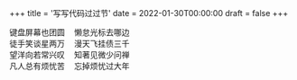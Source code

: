 +++
title = '写写代码过过节'
date = 2022-01-30T00:00:00
draft = false
+++

<div class="poem">
<pre>
键盘屏幕也团圆  懒怠光标去哪边
徒手笑谈星两万  漫天飞挂债三千
望洋向若常兴叹  知著见微少问禅
凡人总有烦忧苦  忘掉烦忧过大年
</pre>
</div>
